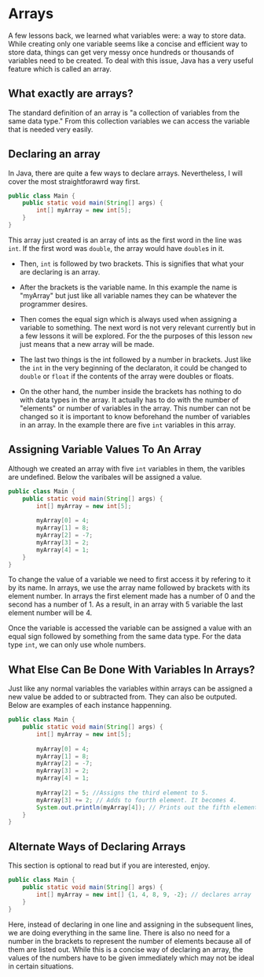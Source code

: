 # Arrays

A few lessons back, we learned what variables were: a way to store data. While creating only one variable seems like a concise and efficient way to store data, things can get very messy once hundreds or thousands of variables need to be created. To deal with this issue, Java has a very useful feature which is called an array.

## What exactly are arrays?

The standard definition of an array is "a collection of variables from the same data type." From this collection variables we can access the variable that is needed very easily.

## Declaring an array

In Java, there are quite a few ways to declare arrays. Nevertheless, I will cover the most straightforawrd way first.
```java
public class Main {
    public static void main(String[] args) {
        int[] myArray = new int[5];
    }
}
```
This array just created is an array of ints as the first word in the line was `int`. If the first word was `double`, the array would have `double`s in it.

* Then, `int` is followed by two brackets. This is signifies that what your are declaring is an array.

* After the brackets is the variable name. In this example the name is "myArray" but just like all variable names they can be whatever the programmer desires.

* Then comes the equal sign which is always used when assigning a variable to something.
The next word is not very relevant currently but in a few lessons it will be explored. For the the purposes of this lesson `new` just means that a new array will be made.

* The last two things is the int followed by a number in brackets. Just like the `int` in the very beginning of the declaraton, it could be changed to `double` or `float` if the contents of the array were doubles or floats.

* On the other hand, the number inside the brackets has nothing to do with data types in the array. It actually has to do with the number of "elements" or number of variables in the array. This number can not be changed so it is important to know beforehand the number of variables in an array. In the example there are five `int` variables in this array.

## Assigning Variable Values To An Array

Although we created an array with five `int` variables in them, the varibles are undefined. Below the varibales will be assigned a value.

```java
public class Main {
    public static void main(String[] args) {
        int[] myArray = new int[5];
        
        myArray[0] = 4;
        myArray[1] = 8;
        myArray[2] = -7;
        myArray[3] = 2;
        myArray[4] = 1;
    }
}
```
To change the value of a variable we need to first access it by refering to it by its name. In arrays, we use the array name followed by brackets with its element number. In arrays the first element made has a number of 0 and the second has a number of 1. As a result, in an array with 5 variable the last element number will be 4.

Once the variable is accessed the variable can be assigned a value with an equal sign followed by something from the same data type. For the data type `int`, we can only use whole numbers.

## What Else Can Be Done With Variables In Arrays?

Just like any normal variables the variables within arrays can be assigned a new value be added to or subtracted from. They can also be outputed. Below are examples of each instance happenning.

```java
public class Main {
    public static void main(String[] args) {
        int[] myArray = new int[5];
        
        myArray[0] = 4;
        myArray[1] = 8;
        myArray[2] = -7;
        myArray[3] = 2;
        myArray[4] = 1;
        
        myArray[2] = 5; //Assigns the third element to 5.
        myArray[3] += 2; // Adds to fourth element. It becomes 4.
        System.out.println(myArray[4]); // Prints out the fifth element of the array.
    }
}
```

## Alternate Ways of Declaring Arrays
This section is optional to read but if you are interested, enjoy.

```java
public class Main {
    public static void main(String[] args) {
        int[] myArray = new int[] {1, 4, 8, 9, -2}; // declares array
    }
}
```

Here, instead of declaring in one line and assigning in the subsequent lines, we are doing everything in the same line. There is also no need for a number in the brackets to represent the number of elements because all of them are listed out. While this is a concise way of declaring an array, the values of the numbers have to be given immediately which may not be ideal in certain situations.
